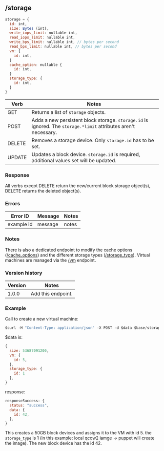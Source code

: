 ## /storage

```javascript
storage = {
  id: int,
  size: Bytes (int),
  write_iops_limit: nullable int,
  read_iops_limit: nullable int,
  write_bps_limit: nullable int, // bytes per second
  read_bps_limit: nullable int, // bytes per second
  vm: {
    id: int,
  }
  cache_option: nullable {
    id: int,
  }
  storage_type: {
    id: int,
  }
}
```

| Verb | Notes |
|------|-------|
| GET  | Returns a list of `storage` objects. |
| POST | Adds a new persistent block storage. `storage.id` is ignored. The `storage.*limit` attributes aren't necessary. |
| DELETE | Removes a storage device. Only `storage.id` has to be set. |
| UPDATE | Updates a block device. `storage.id` is required, additional values set will be updated. |

### Response

All verbs except DELETE return the new/current block storage object(s), DELETE returns the deleted object(s).

### Errors

| Error ID | Message | Notes |
|----------|---------|-------|
| example id | message  | notes |

### Notes

There is also a dedicated endpoint to modify the cache options ([/cache_options](cache_options.md)) and the different storage types ([/storage_type](storage_type.md)). Virtual machines are managed via the [/vm](vm.md) endpoint.

### Version history

| Version | Notes |
|---------|-------|
| 1.0.0 | Add this endpoint. |

### Example

Call to create a new virtual machine:
```javascript
$curl -H "Content-Type: application/json" -X POST -d $data $base/storage
```

$data is:
```javascript
{
  size: 53687091200,
  vm: {
    id: 5,
  },
  storage_type: {
    id: 1
  },
}
```

response:
```javascript
responseSuccess: {
  status: "success",
  data: {
    id: 42,
  },
}
```

This creates a 50GB block devices and assigns it to the VM with id 5. the `storage_type` is 1 (in this example: local qcow2 iamge -> puppet will create the image). The new block device has the id 42.
